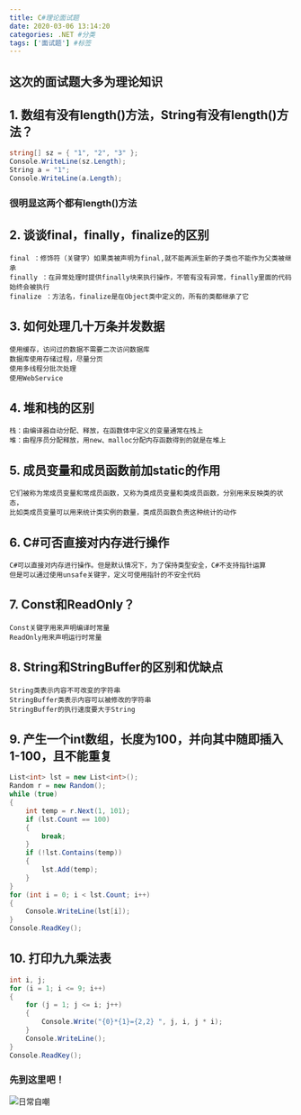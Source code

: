 ```yaml
---
title: C#理论面试题
date: 2020-03-06 13:14:20
categories: .NET #分类
tags: ['面试题'] #标签
---
```

## 这次的面试题大多为理论知识
<!-- more -->
## 1. 数组有没有length()方法，String有没有length()方法？

```csharp
string[] sz = { "1", "2", "3" };
Console.WriteLine(sz.Length);
String a = "1";
Console.WriteLine(a.Length);
```

### 很明显这两个都有length()方法

## 2. 谈谈final，finally，finalize的区别
    final ：修饰符（关键字）如果类被声明为final,就不能再派生新的子类也不能作为父类被继承
    finally ：在异常处理时提供finally块来执行操作，不管有没有异常，finally里面的代码始终会被执行
    finalize ：方法名，finalize是在Object类中定义的，所有的类都继承了它

## 3. 如何处理几十万条并发数据
    使用缓存，访问过的数据不需要二次访问数据库
    数据库使用存储过程，尽量分页
    使用多线程分批次处理
    使用WebService

## 4. 堆和栈的区别
    栈：由编译器自动分配、释放，在函数体中定义的变量通常在栈上
    堆：由程序员分配释放，用new、malloc分配内存函数得到的就是在堆上

## 5. 成员变量和成员函数前加static的作用
    它们被称为常成员变量和常成员函数，又称为类成员变量和类成员函数，分别用来反映类的状态，
    比如类成员变量可以用来统计类实例的数量，类成员函数负责这种统计的动作

## 6. C#可否直接对内存进行操作
    C#可以直接对内存进行操作。但是默认情况下，为了保持类型安全，C#不支持指针运算
    但是可以通过使用unsafe关键字，定义可使用指针的不安全代码

## 7. Const和ReadOnly？
    Const关键字用来声明编译时常量
    ReadOnly用来声明运行时常量

## 8. String和StringBuffer的区别和优缺点
    String类表示内容不可改变的字符串
    StringBuffer类表示内容可以被修改的字符串
    StringBuffer的执行速度要大于String

## 9. 产生一个int数组，长度为100，并向其中随即插入1-100，且不能重复
```csharp
List<int> lst = new List<int>();
Random r = new Random();
while (true)
{
    int temp = r.Next(1, 101);
    if (lst.Count == 100)
    {
        break;
    }
    if (!lst.Contains(temp))
    {
        lst.Add(temp);
    }
}
for (int i = 0; i < lst.Count; i++)
{
    Console.WriteLine(lst[i]);
}
Console.ReadKey();
```
## 10. 打印九九乘法表
```csharp
int i, j;
for (i = 1; i <= 9; i++)
{
    for (j = 1; j <= i; j++)
    {
        Console.Write("{0}*{1}={2,2} ", j, i, j * i);
    }
    Console.WriteLine();
}
Console.ReadKey();
```
### 先到这里吧！
![日常自嘲](bug.jpg)